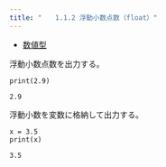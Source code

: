 ```yaml
---
title: "　　1.1.2 浮動小数点数（float）"
---
```


* [数値型](https://docs.python.org/ja/3/library/stdtypes.html#numeric-types-int-float-complex)

浮動小数点数を出力する。

```python:サンプルコード
print(2.9)
```

```text:実行結果
2.9
```

浮動小数を変数に格納して出力する。

```python:サンプルコード
x = 3.5
print(x)
```

```text:実行結果
3.5
```